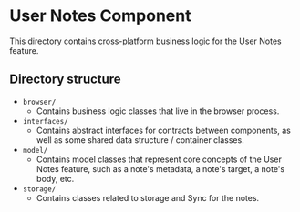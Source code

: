 # User Notes Component

This directory contains cross-platform business logic for the User Notes
feature.

## Directory structure

- `browser/`
  - Contains business logic classes that live in the browser process.
- `interfaces/`
  - Contains abstract interfaces for contracts between components, as well as
    some shared data structure / container classes.
- `model/`
  - Contains model classes that represent core concepts of the User Notes
    feature, such as a note's metadata, a note's target, a note's body, etc.
- `storage/`
  - Contains classes related to storage and Sync for the notes.
